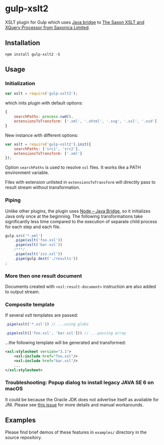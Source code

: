 # gulp-xslt2

XSLT plugin for Gulp which uses [Java bridge](https://github.com/joeferner/node-java) to
[The Saxon XSLT and XQuery Processor from Saxonica Limited](http://www.saxonica.com/).

## Installation
```
npm install gulp-xslt2 -S
```

## Usage

### Initialization

```js
var xslt = require('gulp-xslt2');
```
which inits plugin with default options:
```js
{
    searchPaths: process.cwd(),
    extensionsToTransform: ['.xml', '.xhtml', '.svg', '.xsl', '.xsd']
}
```

New instance with different options:
```js
var xslt = require('gulp-xslt2').init({
    searchPaths: ['src1', 'src2'],
    extensionsToTransform: ['.xml']
});
```
Option `searchPaths` is used to resolve `xsl` files. It works like a PATH environment variable.

Files with extension unlisted in `extensionsToTransform` will directily pass to result stream without transformation.

### Piping
Unlike other plugins, the plugin uses [Node – Java Bridge](https://github.com/joeferner/node-java),
so it initializes Java only once at the beginning.
The following transformations take significantly less time
compared to the execution of separate child process for each step and each file.

```js
gulp.src('*.xml')
    .pipe(xslt('foo.xsl'))
    .pipe(xslt('bar.xsl'))
    /***/
    .pipe(xslt('zzz.xsl'))
    .pipe(gulp.dest('./results'))
;
```
### More then one result document
Documents created with `<xsl:result-document>` instruction are also added to output stream.


### Composite template
If several xslt templates are passed:
```js
.pipe(xslt('*.xsl')) // ...using globs
```
```js
.pipe(xslt(['foo.xsl', 'bar.xsl'])) // ...passing array
```
...the following template will be generated and transformed:
```xml
<xsl:stylesheet version="3.1">
    <xsl:include href="foo.xsl"/>
    <xsl:include href="bar.xsl"/>
    ...
</xsl:stylesheet>
```

### Troubleshooting: Popup dialog to install legacy JAVA SE 6 on macOS
It could be because the Oracle JDK does not advertise itself as available for JNI.
Please see [this issue](https://github.com/joeferner/node-java/issues/90#issuecomment-45613235)
for more details and manual workarounds.


## Examples
Please find brief demos of these features in `examples/` directory in the source repository.
